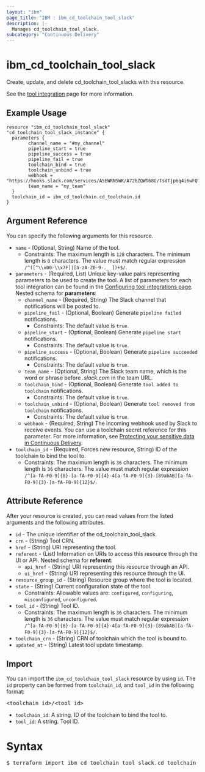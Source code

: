 ```yaml
---
layout: "ibm"
page_title: "IBM : ibm_cd_toolchain_tool_slack"
description: |-
  Manages cd_toolchain_tool_slack.
subcategory: "Continuous Delivery"
---
```


# ibm_cd_toolchain_tool_slack

Create, update, and delete cd_toolchain_tool_slacks with this resource.

See the [tool integration](https://cloud.ibm.com/docs/ContinuousDelivery?topic=ContinuousDelivery-slack) page for more information.

## Example Usage

```hcl
resource "ibm_cd_toolchain_tool_slack" "cd_toolchain_tool_slack_instance" {
  parameters {
		channel_name = "#my_channel"
		pipeline_start = true
		pipeline_success = true
		pipeline_fail = true
		toolchain_bind = true
		toolchain_unbind = true
		webhook = "https://hooks.slack.com/services/A5EWRN5WK/A726ZQWT68G/TsdTjp6q4i6wFQTICTasjkE8"
		team_name = "my_team"
  }
  toolchain_id = ibm_cd_toolchain.cd_toolchain.id
}
```

## Argument Reference

You can specify the following arguments for this resource.

* `name` - (Optional, String) Name of the tool.
  * Constraints: The maximum length is `128` characters. The minimum length is `0` characters. The value must match regular expression `/^([^\\x00-\\x7F]|[a-zA-Z0-9-._ ])+$/`.
* `parameters` - (Required, List) Unique key-value pairs representing parameters to be used to create the tool. A list of parameters for each tool integration can be found in the <a href="https://cloud.ibm.com/docs/ContinuousDelivery?topic=ContinuousDelivery-integrations">Configuring tool integrations page</a>.
Nested schema for **parameters**:
	* `channel_name` - (Required, String) The Slack channel that notifications will be posted to.
	* `pipeline_fail` - (Optional, Boolean) Generate `pipeline failed` notifications.
	  * Constraints: The default value is `true`.
	* `pipeline_start` - (Optional, Boolean) Generate `pipeline start` notifications.
	  * Constraints: The default value is `true`.
	* `pipeline_success` - (Optional, Boolean) Generate `pipeline succeeded` notifications.
	  * Constraints: The default value is `true`.
	* `team_name` - (Optional, String) The Slack team name, which is the word or phrase before _.slack.com_ in the team URL.
	* `toolchain_bind` - (Optional, Boolean) Generate `tool added to toolchain` notifications.
	  * Constraints: The default value is `true`.
	* `toolchain_unbind` - (Optional, Boolean) Generate `tool removed from toolchain` notifications.
	  * Constraints: The default value is `true`.
	* `webhook` - (Required, String) The incoming webhook used by Slack to receive events. You can use a toolchain secret reference for this parameter. For more information, see [Protecting your sensitive data in Continuous Delivery](https://cloud.ibm.com/docs/ContinuousDelivery?topic=ContinuousDelivery-cd_data_security#cd_secure_credentials).
* `toolchain_id` - (Required, Forces new resource, String) ID of the toolchain to bind the tool to.
  * Constraints: The maximum length is `36` characters. The minimum length is `36` characters. The value must match regular expression `/^[a-fA-F0-9]{8}-[a-fA-F0-9]{4}-4[a-fA-F0-9]{3}-[89abAB][a-fA-F0-9]{3}-[a-fA-F0-9]{12}$/`.

## Attribute Reference

After your resource is created, you can read values from the listed arguments and the following attributes.

* `id` - The unique identifier of the cd_toolchain_tool_slack.
* `crn` - (String) Tool CRN.
* `href` - (String) URI representing the tool.
* `referent` - (List) Information on URIs to access this resource through the UI or API.
Nested schema for **referent**:
	* `api_href` - (String) URI representing this resource through an API.
	* `ui_href` - (String) URI representing this resource through the UI.
* `resource_group_id` - (String) Resource group where the tool is located.
* `state` - (String) Current configuration state of the tool.
  * Constraints: Allowable values are: `configured`, `configuring`, `misconfigured`, `unconfigured`.
* `tool_id` - (String) Tool ID.
  * Constraints: The maximum length is `36` characters. The minimum length is `36` characters. The value must match regular expression `/^[a-fA-F0-9]{8}-[a-fA-F0-9]{4}-4[a-fA-F0-9]{3}-[89abAB][a-fA-F0-9]{3}-[a-fA-F0-9]{12}$/`.
* `toolchain_crn` - (String) CRN of toolchain which the tool is bound to.
* `updated_at` - (String) Latest tool update timestamp.


## Import

You can import the `ibm_cd_toolchain_tool_slack` resource by using `id`.
The `id` property can be formed from `toolchain_id`, and `tool_id` in the following format:

<pre>
&lt;toolchain_id&gt;/&lt;tool_id&gt;
</pre>
* `toolchain_id`: A string. ID of the toolchain to bind the tool to.
* `tool_id`: A string. Tool ID.

# Syntax
<pre>
$ terraform import ibm_cd_toolchain_tool_slack.cd_toolchain_tool_slack &lt;toolchain_id&gt;/&lt;tool_id&gt;
</pre>
